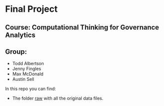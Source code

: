 # Final Project
## Course: Computational Thinking for Governance Analytics

## Group: 

* Todd Albertson
* Jenny Fingles
* Max McDonald
* Austin Sell

In this repo you can find:

* The folder [raw](https://github.com/arsell/599-Project/tree/master/raw) with all the original data files.
